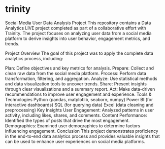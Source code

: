 # trinity
Social Media User Data Analysis Project
This repository contains a Data Analytics LIVE project completed as part of a collaborative effort with Trainity. The project focuses on analyzing user data from a social media platform to derive insights into user behavior, engagement metrics, and trends.

Project Overview
The goal of this project was to apply the complete data analytics process, including:

Plan: Define objectives and key metrics for analysis.
Prepare: Collect and clean raw data from the social media platform.
Process: Perform data transformation, filtering, and aggregation.
Analyze: Use statistical methods and data visualization tools to uncover trends.
Share: Present insights through clear visualizations and a summary report.
Act: Make data-driven recommendations to improve user engagement and experience.
Tools & Technologies
Python (pandas, matplotlib, seaborn, numpy)
Power BI (for interactive dashboards)
SQL (for querying data)
Excel (data cleaning and preprocessing)
Key Insights
User Engagement: Analyzed patterns in user activity, including likes, shares, and comments.
Content Performance: Identified the types of posts that drive the most engagement.
Demographics: Examined user demographics to determine factors influencing engagement.
Conclusion
This project demonstrates proficiency in the end-to-end data analytics process and provides valuable insights that can be used to enhance user experiences on social media platforms.

